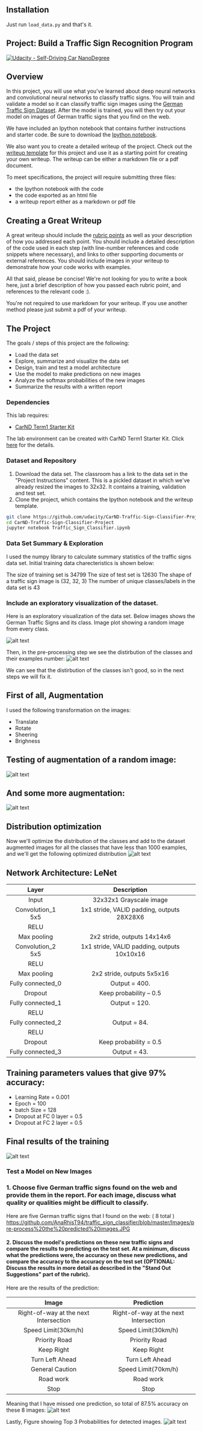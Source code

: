 ## Installation
Just run `load_data.py` and that's it. 

## Project: Build a Traffic Sign Recognition Program
[![Udacity - Self-Driving Car NanoDegree](https://s3.amazonaws.com/udacity-sdc/github/shield-carnd.svg)](http://www.udacity.com/drive)

Overview
---
In this project, you will use what you've learned about deep neural networks and convolutional neural networks to classify traffic signs. You will train and validate a model so it can classify traffic sign images using the [German Traffic Sign Dataset](http://benchmark.ini.rub.de/?section=gtsrb&subsection=dataset). After the model is trained, you will then try out your model on images of German traffic signs that you find on the web.

We have included an Ipython notebook that contains further instructions 
and starter code. Be sure to download the [Ipython notebook](https://github.com/udacity/CarND-Traffic-Sign-Classifier-Project/blob/master/Traffic_Sign_Classifier.ipynb). 

We also want you to create a detailed writeup of the project. Check out the [writeup template](https://github.com/udacity/CarND-Traffic-Sign-Classifier-Project/blob/master/writeup_template.md) for this project and use it as a starting point for creating your own writeup. The writeup can be either a markdown file or a pdf document.

To meet specifications, the project will require submitting three files: 
* the Ipython notebook with the code
* the code exported as an html file
* a writeup report either as a markdown or pdf file 

Creating a Great Writeup
---
A great writeup should include the [rubric points](https://review.udacity.com/#!/rubrics/481/view) as well as your description of how you addressed each point.  You should include a detailed description of the code used in each step (with line-number references and code snippets where necessary), and links to other supporting documents or external references.  You should include images in your writeup to demonstrate how your code works with examples.  

All that said, please be concise!  We're not looking for you to write a book here, just a brief description of how you passed each rubric point, and references to the relevant code :). 

You're not required to use markdown for your writeup.  If you use another method please just submit a pdf of your writeup.

The Project
---
The goals / steps of this project are the following:
* Load the data set
* Explore, summarize and visualize the data set
* Design, train and test a model architecture
* Use the model to make predictions on new images
* Analyze the softmax probabilities of the new images
* Summarize the results with a written report

### Dependencies
This lab requires:

* [CarND Term1 Starter Kit](https://github.com/udacity/CarND-Term1-Starter-Kit)

The lab environment can be created with CarND Term1 Starter Kit. Click [here](https://github.com/udacity/CarND-Term1-Starter-Kit/blob/master/README.md) for the details.

### Dataset and Repository

1. Download the data set. The classroom has a link to the data set in the "Project Instructions" content. This is a pickled dataset in which we've already resized the images to 32x32. It contains a training, validation and test set.
2. Clone the project, which contains the Ipython notebook and the writeup template.
```sh
git clone https://github.com/udacity/CarND-Traffic-Sign-Classifier-Project
cd CarND-Traffic-Sign-Classifier-Project
jupyter notebook Traffic_Sign_Classifier.ipynb
```

### Data Set Summary & Exploration
I used the numpy library to calculate summary statistics of the traffic signs data set. Initial training data charecteristics is shown below:

The size of training set is 34799
The size of test set is 12630
The shape of a traffic sign image is (32, 32, 3)
The number of unique classes/labels in the data set is 43

### Include an exploratory visualization of the dataset.
Here is an exploratory visualization of the data set. Below images shows the German Traffic Signs and its class. Image plot showing a random image from every class.

![alt text](https://github.com/AnaRhisT94/traffic_sign_classifier/blob/master/Images/Show%20random%20image%20from%20every%20class.JPG)

Then, in the pre-processing step we see the distirbution of the classes and their examples number:
![alt text](https://github.com/AnaRhisT94/traffic_sign_classifier/blob/master/Images/plot_distribution_of_classes.JPG)

We can see that the distirbution of the classes isn't good, so in the next steps we will fix it.

## First of all, Augmentation
I used the following transformation on the images:
* Translate
* Rotate
* Sheering
* Brighness

## Testing of augmentation of a random image:
![alt text](https://github.com/AnaRhisT94/traffic_sign_classifier/blob/master/Images/Augmentation%20technique.JPG)

## And some more augmentation:
![alt text](https://github.com/AnaRhisT94/traffic_sign_classifier/blob/master/Images/More%20augmentation.JPG)

## Distribution optimization
Now we'll optimize the distribution of the classes and add to the dataset augmented images for all the classes that have less than 1000 examples, and we'll get the following optimized distribution
![alt text](https://github.com/AnaRhisT94/traffic_sign_classifier/blob/master/Images/optimize%20distribution.JPG)

## Network Architecture: LeNet

| Layer                                  |     Description                                                                  |
|:--------------------------:|:------------------------------------------------------:|
| Input                                  | 32x32x1 Grayscale image                                          |
| Convolution_1 5x5       | 1x1 stride, VALID padding, outputs 28X28X6                |
| RELU                                  |                                                                                              |
| Max pooling                    | 2x2 stride,  outputs 14x14x6                                    |
| Convolution_2 5x5       | 1x1 stride, VALID padding, outputs 10x10x16   |
| RELU                                  |                                                                                              |
| Max pooling                    | 2x2 stride,  outputs 5x5x16                                       |
| Fully connected_0        | Output = 400.                                                                 |
|Dropout                             |Keep probability – 0.5                                                 |
| Fully connected_1        | Output = 120.                                                                 |
| RELU                                  |                                                                                              |
| Fully connected_2        | Output = 84.                                                                   |
| RELU                                  |                                                                                              |
|Dropout                             |Keep probability = 0.5                                                 |
| Fully connected_3        | Output = 43.                                                                   |
 

## Training parameters values that give 97% accuracy:

* Learning Rate = 0.001
* Epoch = 100
* batch Size = 128
* Dropout at FC 0 layer = 0.5
* Dropout at FC 2 layer = 0.5

## Final results of the training
![alt text](https://github.com/AnaRhisT94/traffic_sign_classifier/blob/master/Images/Accuracy%20Results.JPG)

### Test a Model on New Images

### 1. Choose five German traffic signs found on the web and provide them in the report. For each image, discuss what quality or qualities might be difficult to classify.

Here are five German traffic signs that I found on the web: ( 8 total )
https://github.com/AnaRhisT94/traffic_sign_classifier/blob/master/Images/pre-process%20the%20predicted%20images.JPG

#### 2. Discuss the model's predictions on these new traffic signs and compare the results to predicting on the test set. At a minimum, discuss what the predictions were, the accuracy on these new predictions, and compare the accuracy to the accuracy on the test set (OPTIONAL: Discuss the results in more detail as described in the "Stand Out Suggestions" part of the rubric).

Here are the results of the prediction:

| Image                                                |     Prediction                                |
|:----------------------------------------------------:|:---------------------------------------------:|
| Right-of-way at the next Intersection                | Right-of-way at the next Intersection         |
| Speed Limit(30km/h)                                  | Speed Limit(30km/h)                           |
| Priority Road                                        | Priority Road                                 |
| Keep Right                                           | Keep Right                                    |
|Turn Left Ahead                                       | Turn Left Ahead                               |
|General Caution                                       | Speed Limit(70km/h)                               |
|Road work                                             | Road work                                     |
| Stop                                  | Stop                          |

Meaning that I have missed one prediction, so total of 87.5% accuracy on these 8 images:
![alt text](https://github.com/AnaRhisT94/traffic_sign_classifier/blob/master/Images/Accuracyc%2087.5%25.JPG)

Lastly, Figure showing Top 3 Probabilities for detected images.
![alt text](https://github.com/AnaRhisT94/traffic_sign_classifier/blob/master/Images/top%20k%3D3%20guesses.png)
